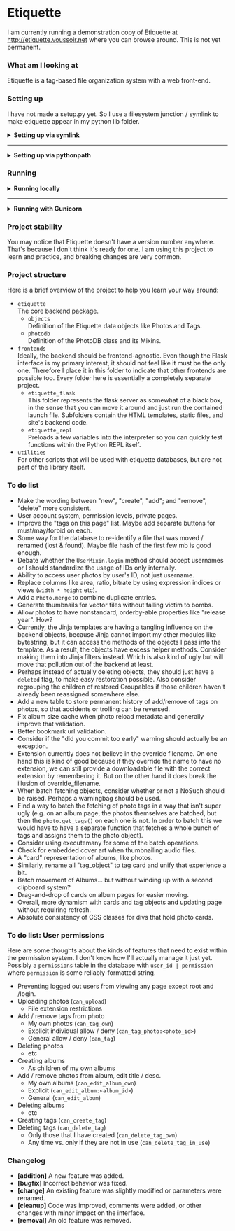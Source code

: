 Etiquette
=========

I am currently running a demonstration copy of Etiquette at http://etiquette.voussoir.net where you can browse around. This is not yet permanent.

### What am I looking at

Etiquette is a tag-based file organization system with a web front-end.

### Setting up

I have not made a setup.py yet. So I use a filesystem junction / symlink to make etiquette appear in my python lib folder.

<details><summary><strong>Setting up via symlink</strong></summary>

- The repository you're looking at right now is `D:\Git\Etiquette`. The toplevel `etiquette` folder is the main package. We want this package to be a child of our existing lib directory.
- The easiest way to find your lib path is `python -c "import os; print(os)"`.
- Make the symlink:

    Windows: `mklink /J fakepath realpath`  
    for example `mklink /J "C:\Python36\Lib\etiquette" "D:\Git\Etiquette\etiquette"`

    Linux: `ln --symbolic realpath fakepath`  
    for example `ln --symbolic "/home/Owner/Git/Etiquette/etiquette" "/usr/local/lib/python3.6/etiquette"`

</details>

---

<details><summary><strong>Setting up via pythonpath</strong></summary>

- The repository you're looking at right now is `D:\Git\Etiquette`. The toplevel `etiquette` folder is the main package.

    The pythonpath points to directories that *contain* the packages you need to import, not to the packages themselves. Therefore we point to the repository.

    Windows: `set "PYTHONPATH=%PYTHONPATH%;D:\Git\Etiquette"`  
    Note the semicolon to delimit paths.  
    This only applies to the current cmd session. To make it permanent, use Windows's Environment Variable editor or the `setx` command. The editor is easier to use.

    Linux: `PYTHONPATH="$PYTHONPATH:/home/Owner/Git/Etiquette"`  
    Note the colon to delimit paths.  
    To make it permanent, add the export to your bashrc.

</details>

### Running

<details><summary><strong>Running locally</strong></summary>

- Run `python etiquette_flask_launch.py [port]` to launch the flask server. Port defaults to 5000 if not provided.
- Run `python -i etiquette_repl_launch.py` to launch the Python interpreter with the PhotoDB pre-loaded into a variable called `P`. Try things like `P.new_photo` or `P.digest_directory`.
- Note: Do not `cd` into the frontends folder. Stay wherever you want the photodb to be created, and start the frontend by specifying full file path of the launch file.

        Windows:
        D:\somewhere> python D:\Git\Etiquette\frontends\etiquette_flask\etiquette_flask_launch.py 5001

        Linux:
        /somewhere $ python /home/Owner/Git/Etiquette/frontends/etiquette_flask/etiquette_flask_launch.py 5001

</details>

---

<details><summary><strong>Running with Gunicorn</strong></summary>

1. Use the PYTHONPATH technique to make `etiquette` and the flask `backend` both importable. Symlinking into the lib is not as convenient here because the server relies on the static files and jinja templates relative to the code's location.

    The Pythonpath points to directories that *contain* the packages you need to import, not to the packages themselves. Therefore we point to the etiquette and etiquette_flask repositories.

        PYTHONPATH="$PYTHONPATH:/home/Owner/Git/Etiquette:/home/Owner/Git/Etiquette/frontends/etiquette_flask

2. To run non-daemonized, on a specific port, with logging to the terminal, use:

        gunicorn etiquette_flask_entrypoint:site --bind "0.0.0.0:PORT" --access-logfile "-"

</details>

### Project stability

You may notice that Etiquette doesn't have a version number anywhere. That's because I don't think it's ready for one. I am using this project to learn and practice, and breaking changes are very common.

### Project structure

Here is a brief overview of the project to help you learn your way around:

- `etiquette`  
    The core backend package.
    - `objects`  
        Definition of the Etiquette data objects like Photos and Tags.
    - `photodb`  
        Definition of the PhotoDB class and its Mixins.
- `frontends`  
    Ideally, the backend should be frontend-agnostic. Even though the Flask interface is my primary interest, it should not feel like it must be the only one. Therefore I place it in this folder to indicate that other frontends are possible too. Every folder here is essentially a completely separate project.
    - `etiquette_flask`  
    This folder represents the flask server as somewhat of a black box, in the sense that you can move it around and just run the contained launch file. Subfolders contain the HTML templates, static files, and site's backend code.
    - `etiquette_repl`  
        Preloads a few variables into the interpreter so you can quickly test functions within the Python REPL itself.
- `utilities`  
    For other scripts that will be used with etiquette databases, but are not part of the library itself.

### To do list
- Make the wording between "new", "create", "add"; and "remove", "delete" more consistent.
- User account system, permission levels, private pages.
- Improve the "tags on this page" list. Maybe add separate buttons for must/may/forbid on each.
- Some way for the database to re-identify a file that was moved / renamed (lost & found). Maybe file hash of the first few mb is good enough.
- Debate whether the `UserMixin.login` method should accept usernames or I should standardize the usage of IDs only internally.
- Ability to access user photos by user's ID, not just username.
- Replace columns like area, ratio, bitrate by using expression indices or views (`width * height` etc).
- Add a `Photo.merge` to combine duplicate entries.
- Generate thumbnails for vector files without falling victim to bombs.
- Allow photos to have nonstandard, orderby-able properties like "release year". How?
- Currently, the Jinja templates are having a tangling influence on the backend objects, because Jinja cannot import my other modules like bytestring, but it can access the methods of the objects I pass into the template. As a result, the objects have excess helper methods. Consider making them into Jinja filters instead. Which is also kind of ugly but will move that pollution out of the backend at least.
- Perhaps instead of actually deleting objects, they should just have a `deleted` flag, to make easy restoration possible. Also consider regrouping the children of restored Groupables if those children haven't already been reassigned somewhere else.
- Add a new table to store permanent history of add/remove of tags on photos, so that accidents or trolling can be reversed.
- Fix album size cache when photo reload metadata and generally improve that validation.
- Better bookmark url validation.
- Consider if the "did you commit too early" warning should actually be an exception.
- Extension currently does not believe in the override filename. On one hand this is kind of good because if they override the name to have no extension, we can still provide a downloadable file with the correct extension by remembering it. But on the other hand it does break the illusion of override_filename.
- When batch fetching objects, consider whether or not a NoSuch should be raised. Perhaps a warningbag should be used.
- Find a way to batch the fetching of photo tags in a way that isn't super ugly (e.g. on an album page, the photos themselves are batched, but then the `photo.get_tags()` on each one is not. In order to batch this we would have to have a separate function that fetches a whole bunch of tags and assigns them to the photo object).
- Consider using executemany for some of the batch operations.
- Check for embedded cover art when thumbnailing audio files.
- A "card" representation of albums, like photos.
- Similarly, rename all "tag_object" to tag card and unify that experience a bit.
- Batch movement of Albums... but without winding up with a second clipboard system?
- Drag-and-drop of cards on album pages for easier moving.
- Overall, more dynamism with cards and tag objects and updating page without requiring refresh.
- Absolute consistency of CSS classes for divs that hold photo cards.

### To do list: User permissions
Here are some thoughts about the kinds of features that need to exist within the permission system. I don't know how I'll actually manage it just yet. Possibly a `permissions` table in the database with `user_id | permission` where `permission` is some reliably-formatted string.

- Preventing logged out users from viewing any page except root and /login.
- Uploading photos (`can_upload`)
    - File extension restrictions
- Add / remove tags from photo
    - My own photos (`can_tag_own`)
    - Explicit individual allow / deny (`can_tag_photo:<photo_id>`)
    - General allow / deny (`can_tag`)
- Deleting photos
    - etc
- Creating albums
    - As children of my own albums
- Add / remove photos from album, edit title / desc.
    - My own albums (`can_edit_album_own`)
    - Explicit (`can_edit_album:<album_id>`)
    - General (`can_edit_album`)
- Deleting albums
    - etc
- Creating tags (`can_create_tag`)
- Deleting tags (`can_delete_tag`)
    - Only those that I have created (`can_delete_tag_own`)
    - Any time vs. only if they are not in use (`can_delete_tag_in_use`)

### Changelog

- **[addition]** A new feature was added.
- **[bugfix]** Incorrect behavior was fixed.
- **[change]** An existing feature was slightly modified or parameters were renamed.
- **[cleanup]** Code was improved, comments were added, or other changes with minor impact on the interface.
- **[removal]** An old feature was removed.

&nbsp;
